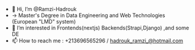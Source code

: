 - 👋 Hi, I’m @Ramzi-Hadrouk 
- -> Master's Degree in Data Engineering and Web Technologies  (European "LMD" system)
- 👀 I’m interested in Frontends(nextjs) Backends(Strapi,Django) ,and some DE
- 📫 How to reach me : +213696565296 / hadrouk_ramzi_@hotmail.com

